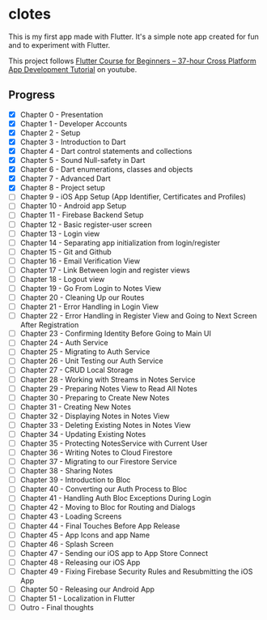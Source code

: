 # clotes

This is my first app made with Flutter. It's a simple note app created for fun and to experiment with Flutter.

This project follows [Flutter Course for Beginners – 37-hour Cross Platform App Development Tutorial](https://youtu.be/VPvVD8t02U8?feature=shared) on youtube.

## Progress

- [x] Chapter 0 - Presentation
- [x] Chapter 1 - Developer Accounts
- [x] Chapter 2 - Setup
- [x] Chapter 3 - Introduction to Dart
- [x] Chapter 4 - Dart control statements and collections
- [x] Chapter 5 - Sound Null-safety in Dart
- [x] Chapter 6 - Dart enumerations, classes and objects
- [x] Chapter 7 - Advanced Dart
- [x] Chapter 8 - Project setup
- [ ] Chapter 9 - iOS App Setup (App Identifier, Certificates and Profiles)
- [ ] Chapter 10 - Android app Setup
- [ ] Chapter 11 - Firebase Backend Setup
- [ ] Chapter 12 - Basic register-user screen
- [ ] Chapter 13 - Login view
- [ ] Chapter 14 - Separating app initialization from login/register
- [ ] Chapter 15 - Git and Github
- [ ] Chapter 16 - Email Verification View
- [ ] Chapter 17 - Link Between login and register views
- [ ] Chapter 18 - Logout view
- [ ] Chapter 19 - Go From Login to Notes View
- [ ] Chapter 20 - Cleaning Up our Routes
- [ ] Chapter 21 - Error Handling in Login View
- [ ] Chapter 22 - Error Handling in Register View and Going to Next Screen After Registration
- [ ] Chapter 23 - Confirming Identity Before Going to Main UI
- [ ] Chapter 24 - Auth Service
- [ ] Chapter 25 - Migrating to Auth Service
- [ ] Chapter 26 - Unit Testing our Auth Service
- [ ] Chapter 27 - CRUD Local Storage
- [ ] Chapter 28 - Working with Streams in Notes Service
- [ ] Chapter 29 - Preparing Notes View to Read All Notes
- [ ] Chapter 30 - Preparing to Create New Notes
- [ ] Chapter 31 - Creating New Notes
- [ ] Chapter 32 - Displaying Notes in Notes View
- [ ] Chapter 33 - Deleting Existing Notes in Notes View
- [ ] Chapter 34 - Updating Existing Notes
- [ ] Chapter 35 - Protecting NotesService with Current User
- [ ] Chapter 36 - Writing Notes to Cloud Firestore
- [ ] Chapter 37 - Migrating to our Firestore Service
- [ ] Chapter 38 - Sharing Notes
- [ ] Chapter 39 - Introduction to Bloc
- [ ] Chapter 40 - Converting our Auth Process to Bloc
- [ ] Chapter 41 - Handling Auth Bloc Exceptions During Login
- [ ] Chapter 42 - Moving to Bloc for Routing and Dialogs
- [ ] Chapter 43 - Loading Screens
- [ ] Chapter 44 - Final Touches Before App Release
- [ ] Chapter 45 - App Icons and app Name
- [ ] Chapter 46 - Splash Screen
- [ ] Chapter 47 - Sending our iOS app to App Store Connect
- [ ] Chapter 48 - Releasing our iOS App
- [ ] Chapter 49 - Fixing Firebase Security Rules and Resubmitting the iOS App
- [ ] Chapter 50 - Releasing our Android App
- [ ] Chapter 51 - Localization in Flutter
- [ ] Outro - Final thoughts

